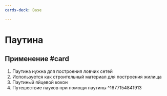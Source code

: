 ```yaml
---
cards-deck: Base

---
```


# Паутина

## Применение #card 
1. Паутина нужна для построения ловчих сетей
2. Используется как строительный материал для построения жилища
3. Паутиный яйцевой кокон
4. Путешествие пауков при помощи паутины
^1677154841913
